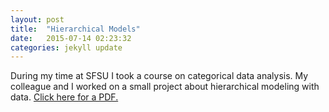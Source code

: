 ```yaml
---
layout: post
title:  "Hierarchical Models"
date:   2015-07-14 02:23:32
categories: jekyll update
---
```

During my time at SFSU I took a course on categorical data analysis. My colleague and I worked on a small project about hierarchical modeling with data. [Click here for a PDF.]( /assets/hierarchical_models.pdf)
